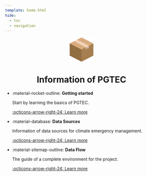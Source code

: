 ```yaml
---
template: home.html
hide:
  - toc
  - navigation
---
```


<style>
article > h1 {
    display: none
}

body > header > nav > div.md-header__title.md-header__title--active > div > div:nth-child(2){
    font-weight: 700;   
}
.package-icon{
    width: 5rem;
}
body > div.md-container > main > div > div > article > a{
    display: none
}

.md-main__inner > .md-content > article {
    margin-top: 0 !important;
    padding-top: 0 !important;
}

article h1 {
    margin-bottom: 0.8rem;
}
article p {
    margin-top: 0.5rem;
    margin-bottom: 1rem;
}


</style>

<div style="text-align: center;">

<img class="package-icon skip-glightbox" src="assets/images/package.png">
  <h1>Information of PGTEC</h1>
  
</div>

<div class="grid cards cols-3" markdown>

- :material-rocket-outline: **Getting started**

    Start by learning the basics of PGTEC.

    [:octicons-arrow-right-24: Learn more](welcome.md)

- :material-database: **Data Sources**

    Information of data sources for climate emergency management.   

    [:octicons-arrow-right-24: Learn more](data_sources/index.md)

- :material-sitemap-outline: **Data Flow**

    The guide of a complete environment for the project.

    [:octicons-arrow-right-24: Learn more](pipeline/index.md)

</div>
